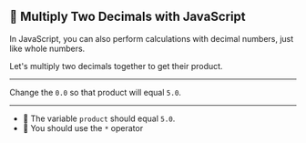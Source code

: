 🚀 Multiply Two Decimals with JavaScript
----------------------------------------

In JavaScript, you can also perform calculations with decimal numbers, just like whole numbers.

Let's multiply two decimals together to get their product.

* * *

Change the `0.0` so that product will equal `5.0`.

* * *

*   🧪 The variable `product` should equal `5.0`.
*   🧪 You should use the `*` operator